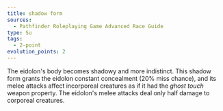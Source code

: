 ```yaml
---
title: shadow form
sources:
  - Pathfinder Roleplaying Game Advanced Race Guide
type: Su
tags:
  - 2-point
evolution_points: 2
---
```


The eidolon's body becomes shadowy and more indistinct. This shadow form grants the eidolon constant concealment (20% miss chance), and its melee attacks affect incorporeal creatures as if it had the *ghost touch* weapon property. The eidolon's melee attacks deal only half damage to corporeal creatures.
